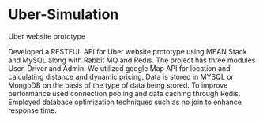 # Uber-Simulation
Uber website prototype

Developed a RESTFUL API for Uber website prototype using MEAN Stack and MySQL along with Rabbit MQ and Redis. The project has three modules User, Driver and Admin. We utilized google Map API for location and calculating distance and dynamic pricing. Data is stored in MYSQL or MongoDB on the basis of the type of data being stored. To improve performance used connection pooling and data caching through Redis. Employed database optimization techniques such as no join to enhance response time.

